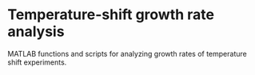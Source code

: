 # Temperature-shift growth rate analysis
MATLAB functions and scripts for analyzing growth rates of temperature shift experiments.
